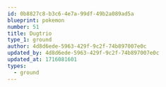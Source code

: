 ```yaml
---
id: 0b8827c8-b3c6-4e7a-99df-49b2a089ad5a
blueprint: pokemon
number: 51
title: Dugtrio
type_1: ground
author: 4d8d6ede-5963-429f-9c2f-74b897007e0c
updated_by: 4d8d6ede-5963-429f-9c2f-74b897007e0c
updated_at: 1716081601
types:
  - ground
---
```

